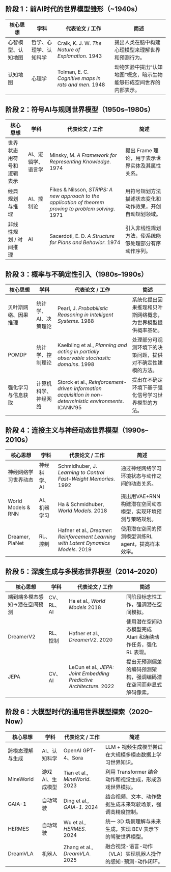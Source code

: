 ## **阶段 1：前AI时代的世界模型雏形（~1940s）**

| **核心思想**       | **学科**               | **代表论文 / 工作**                                  | **简述**                                                     |
| ------------------ | ---------------------- | ---------------------------------------------------- | ------------------------------------------------------------ |
| 心智模型、认知地图 | 哲学、心理学、认知科学 | Craik, K. J. W. *The Nature of Explanation*. 1943    | 提出人类在脑中构建心理模型来理解世界和预测行为。             |
| 认知地图           | 心理学                 | Tolman, E. C. *Cognitive maps in rats and men*. 1948 | 动物实验中提出“认知地图”概念，暗示生物能够形成空间世界的内部表示。 |

## **阶段 2：符号AI与规则世界模型（1950s–1980s）**

| **核心思想**             | **学科**           | **代表论文 / 工作**                                          | **简述**                                                 |
| ------------------------ | ------------------ | ------------------------------------------------------------ | -------------------------------------------------------- |
| 世界状态用符号和逻辑表示 | AI、逻辑学、语言学 | Minsky, M. *A Framework for Representing Knowledge*. 1974    | 提出 Frame 理论，用于表示世界实体及其属性关系。          |
| 经典规划与推理           | AI、控制论         | Fikes & Nilsson, *STRIPS: A new approach to the application of theorem proving to problem solving*. 1971 | 用符号规划方法描述状态变化和动作效果，开创自动规划领域。 |
| 非线性规划 / 时间推理    | AI                 | Sacerdoti, E. D. *A Structure for Plans and Behavior*. 1974  | 引入非线性规划方法，使系统能够处理部分有序动作序列。     |

## **阶段 3：概率与不确定性引入（1980s–1990s）**

| **核心思想**         | **学科**             | **代表论文 / 工作**                                          | **简述**                                                     |
| -------------------- | -------------------- | ------------------------------------------------------------ | ------------------------------------------------------------ |
| 贝叶斯网络、因果推理 | 统计学、AI、决策理论 | Pearl, J. *Probabilistic Reasoning in Intelligent Systems*. 1988 | 系统化提出因果推理和贝叶斯网络概念，为世界模型提供概率基础。 |
| POMDP                | 统计学、控制理论     | Kaelbling et al., *Planning and acting in partially observable stochastic domains*. 1998 | 处理部分可观测环境下的决策问题，提供对不确定性建模的方法。   |
| 强化学习与信息获取   | 计算机科学、神经网络 | Storck et al., *Reinforcement-driven information acquisition in non-deterministic environments*. ICANN’95 | 提出在不确定环境下基于强化信号学习世界模型的方法。           |

## **阶段 4：连接主义与神经动态世界模型（1990s–2010s）**

| **核心思想**         | **学科**     | **代表论文 / 工作**                                          | **简述**                                                    |
| -------------------- | ------------ | ------------------------------------------------------------ | ----------------------------------------------------------- |
| 神经网络学习世界动态 | 神经科学、AI | Schmidhuber, J. *Learning to Control Fast-Weight Memories*. 1992 | 通过神经网络学习环境状态与动作之间的动态关系。              |
| World Models & RNN   | AI、机器学习 | Ha & Schmidhuber, *World Models*. 2018                       | 提出用VAE+RNN构建潜在空间动态模型，实现环境预测与策略规划。 |
| Dreamer, PlaNet      | RL、控制     | Hafner et al., *Dreamer: Reinforcement Learning with Latent Dynamics Models*. 2019 | 使用潜在空间的预测模型训练RL agent，提高样本效率。          |

## **阶段 5：深度生成与多模态世界模型（2014–2020）**

| **核心思想**                  | **学科**   | **代表论文 / 工作**                                          | **简述**                                                     |
| ----------------------------- | ---------- | ------------------------------------------------------------ | ------------------------------------------------------------ |
| 端到端多模态感知→潜在空间预测 | CV、RL、AI | Ha et al., *World Models* 2018                               | 同阶段标志性工作，强调潜在空间模拟。                         |
| DreamerV2                     | RL、控制   | Hafner et al., *DreamerV2*. 2020                             | 使用潜在空间动态模型完成 Atari 和连续动作任务，强化 RL 表现。 |
| JEPA                          | CV、AI     | LeCun et al., *JEPA: Joint Embedding Predictive Architecture*. 2022 | 提出无预测偏差的编码预测架构，强调编码潜在空间而非显式解码像素。 |

## **阶段 6：大模型时代的通用世界模型探索（2020–Now）**

| **核心思想**     | **学科**         | **代表论文 / 工作**            | **简述**                                                     |
| ---------------- | ---------------- | ------------------------------ | ------------------------------------------------------------ |
| 跨模态理解与生成 | AI、认知科学     | OpenAI GPT-4、Sora             | LLM + 视频生成模型尝试在大规模多模态数据上学习世界知识。     |
| MineWorld        | 游戏AI、生成模型 | Tian et al., *MineWorld*. 2023 | 利用 Transformer 结合动作和视觉生成，形成游戏世界模拟。      |
| GAIA-1           | 自动驾驶         | Ding et al., *GAIA-1*. 2024    | 结合视频、文本、动作数据生成未来驾驶场景，强调高精度控制。   |
| HERMES           | 自动驾驶         | Wu et al., *HERMES*. 2024      | 统一 3D 场景理解与未来生成，实现 BEV 表示下的驾驶世界模型。  |
| DreamVLA         | 机器人           | Zhang et al., *DreamVLA*. 2025 | 融合视觉-语言-动作（VLA）实现机器人操作的感知-预测-动作闭环。 |

